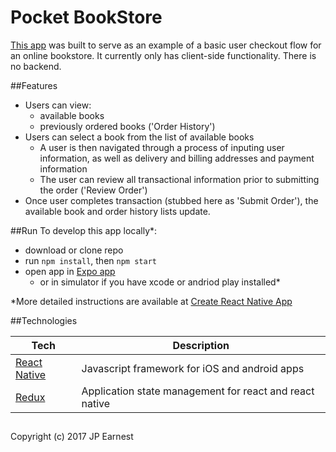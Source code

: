 # Pocket BookStore

[This app](https://appetize.io/app/0d2ja651raq80n91emjr37h5tr?device=iphone5s&scale=75&orientation=portrait&osVersion=9.3) was built to serve as an example of a basic user checkout flow for an online bookstore. It currently only has client-side functionality. There is no backend.

##Features
- Users can view:
  - available books
  - previously ordered books ('Order History')
- Users can select a book from the list of available books
  - A user is then navigated through a process of inputing user information, as well as delivery and billing addresses and payment information
  - The user can review all transactional information prior to submitting the order ('Review Order')
- Once user completes transaction (stubbed here as 'Submit Order'), the available book and order history lists update.

##Run
To develop this app locally*:
- download or clone repo
- run `npm install`, then `npm start`
- open app in [Expo app](https://expo.io/)
  - or in simulator if you have xcode or andriod play installed*

*More detailed instructions are available at [Create React Native App](https://github.com/react-community/create-react-native-app)


##Technologies

| **Tech** | **Description** |
|----------|-------|
|  [React Native](https://facebook.github.io/react-native/)  |   Javascript framework for iOS and android apps   |
|  [Redux](http://redux.js.org/)  |   Application state management for react and react native   |

##
Copyright (c) 2017 JP Earnest
